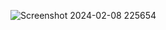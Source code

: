 
![Screenshot 2024-02-08 225654](https://github.com/conormxc/TD-project/assets/58490054/bea9472f-ab1b-4dfc-b98a-0b5b1cddb188)
